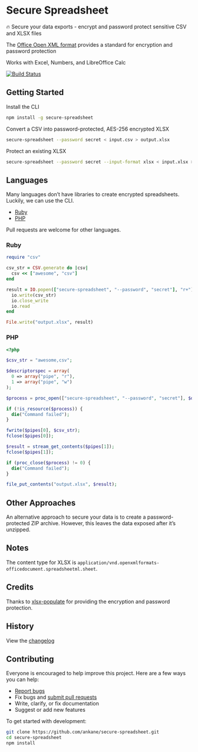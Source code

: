 # Secure Spreadsheet

:fire: Secure your data exports - encrypt and password protect sensitive CSV and XLSX files

The [Office Open XML format](https://en.wikipedia.org/wiki/Office_Open_XML) provides a standard for encryption and password protection

Works with Excel, Numbers, and LibreOffice Calc

[![Build Status](https://github.com/ankane/secure-spreadsheet/workflows/build/badge.svg?branch=master)](https://github.com/ankane/secure-spreadsheet/actions)

## Getting Started

Install the CLI

```sh
npm install -g secure-spreadsheet
```

Convert a CSV into password-protected, AES-256 encrypted XLSX

```sh
secure-spreadsheet --password secret < input.csv > output.xlsx
```

Protect an existing XLSX

```sh
secure-spreadsheet --password secret --input-format xlsx < input.xlsx > output.xlsx
```

## Languages

Many languages don’t have libraries to create encrypted spreadsheets. Luckily, we can use the CLI.

- [Ruby](#ruby)
- [PHP](#php)

Pull requests are welcome for other languages.

### Ruby

```ruby
require "csv"

csv_str = CSV.generate do |csv|
  csv << ["awesome", "csv"]
end

result = IO.popen(["secure-spreadsheet", "--password", "secret"], "r+") do |io|
  io.write(csv_str)
  io.close_write
  io.read
end

File.write("output.xlsx", result)
```

### PHP

```php
<?php

$csv_str = "awesome,csv";

$descriptorspec = array(
  0 => array("pipe", "r"),
  1 => array("pipe", "w")
);

$process = proc_open(["secure-spreadsheet", "--password", "secret"], $descriptorspec, $pipes);

if (!is_resource($process)) {
  die("Command failed");
}

fwrite($pipes[0], $csv_str);
fclose($pipes[0]);

$result = stream_get_contents($pipes[1]);
fclose($pipes[1]);

if (proc_close($process) != 0) {
  die("Command failed");
}

file_put_contents("output.xlsx", $result);
```

## Other Approaches

An alternative approach to secure your data is to create a password-protected ZIP archive. However, this leaves the data exposed after it’s unzipped.

## Notes

The content type for XLSX is `application/vnd.openxmlformats-officedocument.spreadsheetml.sheet`.

## Credits

Thanks to [xlsx-populate](https://github.com/dtjohnson/xlsx-populate) for providing the encryption and password protection.

## History

View the [changelog](https://github.com/ankane/secure-spreadsheet/blob/master/CHANGELOG.md)

## Contributing

Everyone is encouraged to help improve this project. Here are a few ways you can help:

- [Report bugs](https://github.com/ankane/secure-spreadsheet/issues)
- Fix bugs and [submit pull requests](https://github.com/ankane/secure-spreadsheet/pulls)
- Write, clarify, or fix documentation
- Suggest or add new features

To get started with development:

```sh
git clone https://github.com/ankane/secure-spreadsheet.git
cd secure-spreadsheet
npm install
```
